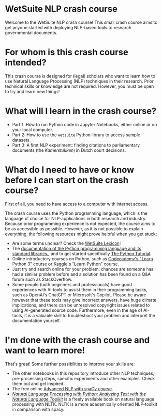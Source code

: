 # WetSuite NLP crash course

Welcome to the WetSuite NLP crash course! This small crash course aims to get anyone started with deploying NLP-based tools to research governmental documents.

# For whom is this crash course intended?
This crash course is designed for (legal) scholars who want to learn how to use Natural Language Processing (NLP) techniques in their research. Prior technical skills or knowledge are not required. However, you must be open to try and learn new things!

# What will I learn in the crash course?

- Part 1: How to run Python code in Jupyter Notebooks, either online or on your local computer.
- Part 2: How to use the `wetsuite` Python library to access sample datasets.
- Part 3: A first NLP experiment: finding citations to parliamentary documents (the _Kamerstukken_) in Dutch court decisions.

# What do I need to have or know before I can start on the crash course?
First of all, you need to have access to a computer with internet access.

The crash course uses the Python programming language, which is the language of choice for NLP-applications in both research and industry. Because prior programming experience is not expected, the course aims to be as accessible as possible. However, as it is not possible to explain everything, the following resources might prove helpful when you get stuck:

- Are some terms unclear? Check the [WetSuite Lexicon](https://www.wetsuite.nl/lexicon)!
- The [documentation of the Python programming language and its standard libraries.](https://docs.python.org/3/), and to get started specifically [The Python Tutorial](https://docs.python.org/3/tutorial/index.html).
- Online introductory courses on Python, such as [Codecademy's "Learn Python 3" course](https://www.codecademy.com/learn/learn-python-3) or [Kaggle's "Learn Python" course](https://www.kaggle.com/learn/python).
- Just try and search online for your problem: chances are someone has had a similar problem before and a solution has been found on a Q&A forum such as StackOverflow.
- Some people (both beginners and professionals) have good experiences with AI tools to assist them in their programming tasks, such as OpenAI's ChatGPT or Microsoft's Copilot. Please be aware however that these tools may give incorrect answers, have huge climate implications, and there can be unresolved copyright issues related to using AI-generated source code. Furthermore, even in the age of AI-tools, it is a valuable skill to troubleshoot your problem and interpret the documentation yourself.

# I'm done with the crash course and want to learn more!
That's great! Some further possibilities to improve your skills are:

- The other notebooks in this repository introduce other NLP techniques, pre-processing steps, specific experiments and other examples. Check them out and get inspired.
- The free online [Advanced NLP with spaCy course](https://course.spacy.io/en/).
- [_Natural Language Processing with Python: Analyzing Text with the Natural Language Toolkit_](https://www.nltk.org/book/) is a freely available book on natural language processing with NLTK. NLTK is a more academically oriented NLP-toolkit in comparison with spacy.
